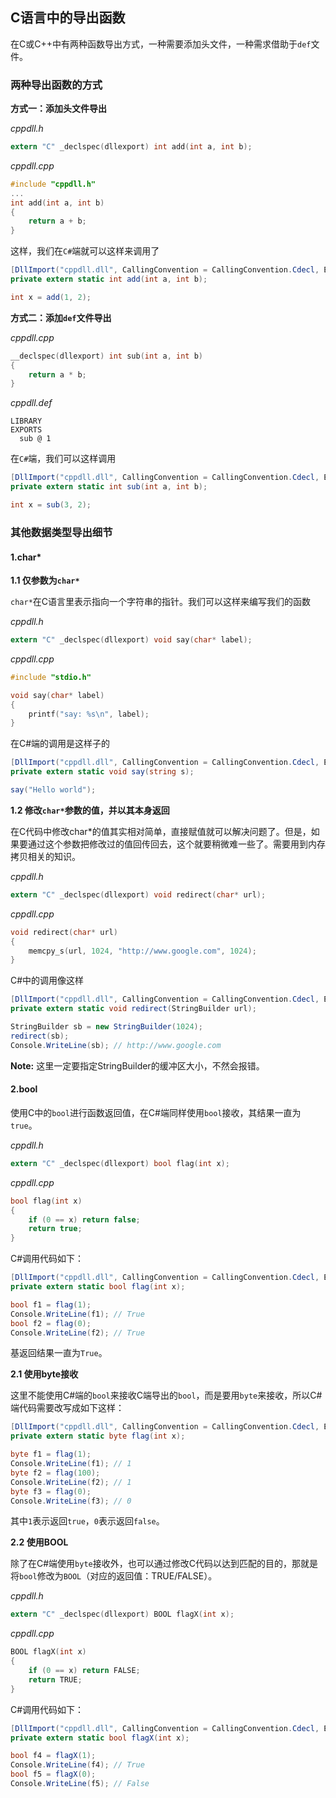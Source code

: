 ## C语言中的导出函数

在C或C++中有两种函数导出方式，一种需要添加头文件，一种需求借助于`def`文件。

### 两种导出函数的方式

**方式一：添加头文件导出**

*cppdll.h*

```c
extern "C" _declspec(dllexport) int add(int a, int b);
```

*cppdll.cpp*

```c
#include "cppdll.h"
...
int add(int a, int b)
{
	return a + b;
}
```

这样，我们在`C#`端就可以这样来调用了
```cs
[DllImport("cppdll.dll", CallingConvention = CallingConvention.Cdecl, EntryPoint = "add")]
private extern static int add(int a, int b);

int x = add(1, 2);
```

**方式二：添加`def`文件导出**<br>

*cppdll.cpp*
```c
__declspec(dllexport) int sub(int a, int b)
{
	return a * b;
}
```
*cppdll.def*
```
LIBRARY
EXPORTS
  sub @ 1
```

在`C#`端，我们可以这样调用

```cs
[DllImport("cppdll.dll", CallingConvention = CallingConvention.Cdecl, EntryPoint = "sub")]
private extern static int sub(int a, int b);

int x = sub(3, 2);
```

### 其他数据类型导出细节

#### 1.char*

**1.1 仅参数为`char*`**

`char*`在C语言里表示指向一个字符串的指针。我们可以这样来编写我们的函数

*cppdll.h*

```c
extern "C" _declspec(dllexport) void say(char* label);
```

*cppdll.cpp*

```c
#include "stdio.h"

void say(char* label)
{
	printf("say: %s\n", label);
}
```
在C#端的调用是这样子的
```cs
[DllImport("cppdll.dll", CallingConvention = CallingConvention.Cdecl, EntryPoint = "say")]
private extern static void say(string s);

say("Hello world");
```

**1.2 修改`char*`参数的值，并以其本身返回**

在C代码中修改char*的值其实相对简单，直接赋值就可以解决问题了。但是，如果要通过这个参数把修改过的值回传回去，这个就要稍微难一些了。需要用到内存拷贝相关的知识。

*cppdll.h*

```c
extern "C" _declspec(dllexport) void redirect(char* url);
```

*cppdll.cpp*

```c
void redirect(char* url)
{
	memcpy_s(url, 1024, "http://www.google.com", 1024);
}
```
C#中的调用像这样
```cs
[DllImport("cppdll.dll", CallingConvention = CallingConvention.Cdecl, EntryPoint = "redirect")]
private extern static void redirect(StringBuilder url);

StringBuilder sb = new StringBuilder(1024);
redirect(sb);
Console.WriteLine(sb); // http://www.google.com
```
**Note:** 这里一定要指定StringBuilder的缓冲区大小，不然会报错。

#### 2.bool

使用C中的`bool`进行函数返回值，在C#端同样使用`bool`接收，其结果一直为`true`。

*cppdll.h*

```c
extern "C" _declspec(dllexport) bool flag(int x);
```

*cppdll.cpp*

```c
bool flag(int x)
{
	if (0 == x) return false;
	return true;
}
```

C#调用代码如下：

```cs
[DllImport("cppdll.dll", CallingConvention = CallingConvention.Cdecl, EntryPoint = "flag")]
private extern static bool flag(int x);

bool f1 = flag(1);
Console.WriteLine(f1); // True
bool f2 = flag(0);
Console.WriteLine(f2); // True
```
基返回结果一直为`True`。

**2.1 使用byte接收**

这里不能使用C#端的`bool`来接收C端导出的`bool`，而是要用`byte`来接收，所以C#端代码需要改写成如下这样：
```cs
[DllImport("cppdll.dll", CallingConvention = CallingConvention.Cdecl, EntryPoint = "flag")]
private extern static byte flag(int x);

byte f1 = flag(1);
Console.WriteLine(f1); // 1
byte f2 = flag(100);
Console.WriteLine(f2); // 1
byte f3 = flag(0);
Console.WriteLine(f3); // 0
```
其中`1`表示返回`true`，`0`表示返回`false`。

**2.2 使用BOOL**

除了在C#端使用`byte`接收外，也可以通过修改C代码以达到匹配的目的，那就是将`bool`修改为`BOOL`（对应的返回值：TRUE/FALSE）。

*cppdll.h*

```c
extern "C" _declspec(dllexport) BOOL flagX(int x);
```

*cppdll.cpp*

```c
BOOL flagX(int x)
{
	if (0 == x) return FALSE;
	return TRUE;
}
```

C#调用代码如下：

```cs
[DllImport("cppdll.dll", CallingConvention = CallingConvention.Cdecl, EntryPoint = "flagX")]
private extern static bool flagX(int x);

bool f4 = flagX(1);
Console.WriteLine(f4); // True
bool f5 = flagX(0);
Console.WriteLine(f5); // False
```

